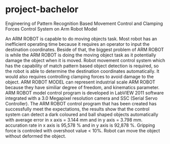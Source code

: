 # project-bachelor
Engineering of Pattern Recognition Based Movement Control and Clamping Forces Control System on Arm Robot Model

An ARM ROBOT is capable to do moving objects task. Most robot has an inefficient operating time because 
it requires an operator to input the destination coordinates. Beside of that, the biggest problem of ARM ROBOT 
is while the ARM ROBOT is doing the moving object task as it potentially damage the object when it is moved. 
Robot movement control system which has the capability of match pattern based object detection is required, so 
the robot is able to determine the destination coordinates automatically. It would also requires controlling 
clamping forces to avoid damage to the object. ARM ROBOT MODEL can represent industrial scale ARM 
ROBOT because they have similiar degree of freedom, and kinematics parameter. ARM ROBOT model control 
program is developed in LabVIEW 2011 software integrated with a 3.0 Megapixel resolution camera and SSC 
(Serial Servo Controller). The ARM ROBOT control program that has been created has successfully meet the 
expectations, the results show that the control system can detect a dark coloured and ball shaped objects 
automatically with average error in x axis = 3.144 mm and in y axis = 3.798 mm. accuration rate in x axis is 
95,578 % and in y axis is 92,878 %. Gripping force is controled with overshoot value < 10%. Robot can move the 
object without deformed the object.
